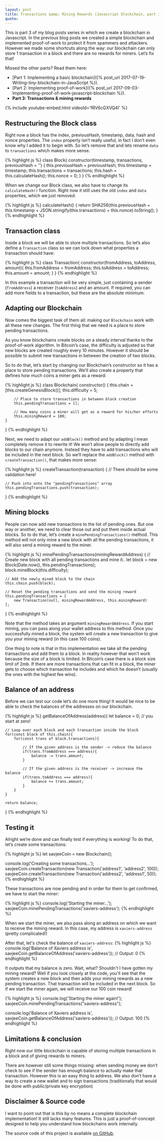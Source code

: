 ```yaml
---
layout: post
title: Transactions &amp; Mining Rewards (Javascript blockchain, part 3)
quote:
---
```


This is part 3 of my blog posts series in which we create a blockchain in Javascript. In the previous blog posts we created a simple blockchain and implemented proof-of-work to protect it from spammers and attackers. However we made some shortcuts along the way: our blockchain can only store 1 transaction in a block and there are no rewards for miners. Let’s fix that!

<!--more-->

Missed the other parts? Read them here:

* [Part 1: Implementing a basic blockchain]({% post_url 2017-07-19-Writing-tiny-blockchain-in-JavaScript %}).
* [Part 2: Implementing proof-of-work]({% post_url 2017-09-03-Implementing-proof-of-work-javascript-blockchain %}).
* **Part 3: Transactions & mining rewards**

{% include youtube-embed.html videoId='fRV6cGXVQ4I' %}

## Restructuring the Block class
Right now a block has the index, previousHash, timestamp, data, hash and nonce properties. The `index` property isn’t really useful, in fact I don’t even know why I added it to begin with. So let’s remove that and lets rename `data` to `transactions` which makes more sense.

{% highlight js %}
class Block{
    constructor(timestamp, transactions, previousHash = '') {
        this.previousHash = previousHash;
        this.timestamp = timestamp;
        this.transactions = transactions;
        this.hash = this.calculateHash();
        this.nonce = 0;
    }
}
{% endhighlight %}

When we change our Block class, we also have to change its `calculateHash()` function. Right now it still uses the old `index` and `data` properties, which we just removed.

{% highlight js %}
calculateHash() {
  return SHA256(this.previousHash + this.timestamp + JSON.stringify(this.transactions) + this.nonce).toString();
}
{% endhighlight %}

## Transaction class
Inside a block we will be able to store multiple transactions. So let’s also define a `Transaction` class so we can lock down what properties a transaction should have:

{% highlight js %}
class Transaction{
    constructor(fromAddress, toAddress, amount){
        this.fromAddress = fromAddress;
        this.toAddress = toAddress;
        this.amount = amount;
    }
}
{% endhighlight %}

In this example a transaction will be very simple, just containing a sender (`fromAddress`) a receiver (`toAddress`) and an amount. If required, you can add more fields to a transaction, but these are the absolute minimum.

## Adapting our Blockchain
Now comes the biggest task of them all: making our `Blockchain` work with all these new changes. The first thing that we need is a place to store pending transactions.

As you know blockchains create blocks on a steady interval thanks to the proof-of-work algorithm. In Bitcoin’s case, the difficulty is adjusted so that new blocks are created roughly every 10 minutes. However it should be possible to submit new transactions in between the creation of two blocks.

So to do that, let’s start by changing our Blockchain’s constructor so it has a place to store pending transactions. We’ll also create a property that defines how much coins a miner gets as a reward:

{% highlight js %}
class Blockchain{
	constructor() {
		this.chain = [this.createGenesisBlock()];
		this.difficulty = 5;

		// Place to store transactions in between block creation
		this.pendingTransactions = [];

		// How many coins a miner will get as a reward for his/her efforts
		this.miningReward = 100;
	}
}
{% endhighlight %}

Next, we need to adapt our `addBlock()` method and by adapting I mean completely remove it to rewrite it! We won’t allow people to directly add blocks to our chain anymore. Instead they have to add transactions who will be included in the next block. So we’ll replace the `addBlock()` method with `createTransaction()`, that makes more sense:

{% highlight js %}
createTransaction(transaction) {
	// There should be some validation here!

	// Push into onto the "pendingTransactions" array
	this.pendingTransactions.push(transaction);
}
{% endhighlight %}

## Mining blocks
People can now add new transactions to the list of pending ones. But one way or another, we need to clear those out and put them inside actual blocks. So to do that, let’s create a `minePendingTransactions()` method. This method will not only mine a new block with all the pending transactions, it will also send a mining reward to the miner.

{% highlight js %}
minePendingTransactions(miningRewardAddress) {
	// Create new block with all pending transactions and mine it..
	let block = new Block(Date.now(), this.pendingTransactions);
	block.mineBlock(this.difficulty);

	// Add the newly mined block to the chain
	this.chain.push(block);

	// Reset the pending transactions and send the mining reward
	this.pendingTransactions = [
		new Transaction(null, miningRewardAddress, this.miningReward)
	];
}
{% endhighlight %}

Note that the method takes an argument `miningRewardAddress`. If you start mining, you can pass along your wallet address to this method. Once you successfully mined a block, the system will create a new transaction to give you your mining reward (in this case 100 coins).

One thing to note is that in this implementation we take all the pending transactions and add them to a block. In reality however that won’t work because the size of a block is limited. In Bitcoin’s case there is a block size limit of 2mb. If there are more transactions that can fit in a block, the miner gets to choose which transaction he includes and which he doesn’t (usually the ones with the highest fee wins).

## Balance of an address
Before we can test our code let’s do one more thing! It would be nice to be able to check the balances of the addresses on our blockchain.

{% highlight js %}
getBalanceOfAddress(address){
	let balance = 0; // you start at zero!

	// Loop over each block and each transaction inside the block
	for(const block of this.chain){
		for(const trans of block.transactions){

			// If the given address is the sender -> reduce the balance
			if(trans.fromAddress === address){
				balance -= trans.amount;
			}

			// If the given address is the receiver -> increase the balance
			if(trans.toAddress === address){
				balance += trans.amount;
			}
		}
	}

	return balance;
}
{% endhighlight %}

## Testing it
Alright we’re done and can finally test if everything is working! To do that, let’s create some transactions:

{% highlight js %}
let savjeeCoin = new Blockchain();

console.log('Creating some transactions...');
savjeeCoin.createTransaction(new Transaction('address1', 'address2', 100));
savjeeCoin.createTransaction(new Transaction('address2', 'address1', 50));
{% endhighlight %}

These transactions are now pending and in order for them to get confirmed, we have to start the miner:

{% highlight js %}
console.log('Starting the miner...');
savjeeCoin.minePendingTransactions('xaviers-address');
{% endhighlight %}

When we start the miner, we also pass along an address on which we want to receive the mining reward. In this case, my address is `xaviers-address` (pretty complicated!)

After that, let's check the balance of `xaviers-address`:
{% highlight js %}
console.log('Balance of Xaviers address is', savjeeCoin.getBalanceOfAddress('xaviers-address'));
// Output: 0
{% endhighlight %}

It outputs that my balance is zero. Wait, what? Shouldn't I have gotten my mining reward? Well if you look closely at the code, you'll see that the system creates a new block and then adds your mining rewards as a new pending transaction. That transaction will be included in the next block. So if we start the miner again, we will receive our 100 coin reward!

{% highlight js %}
console.log('Starting the miner again!');
savjeeCoin.minePendingTransactions("xaviers-address");

console.log('Balance of Xaviers address is', savjeeCoin.getBalanceOfAddress('xaviers-address'));
// Output: 100
{% endhighlight %}

## Limitations & conclusion
Right now our little blockchain is capable of storing multiple transactions in a block and of giving rewards to miners.

There are however still some things missing: when sending money we don’t check to see if the sender has enough balance to actually make that transaction. However this is an easy thing to address. We also don’t have a way to create a new wallet and to sign transactions (traditionally that would be done with public/private key encryption)

## Disclaimer & Source code
I want to point out that is this by no means a complete blockchain implementation! It still lacks many features. This is just a proof-of-concept designed to help you understand how blockchains work internally.

The source code of this project is available [on GitHub](https://github.com/SavjeeTutorials/SavjeeCoin).